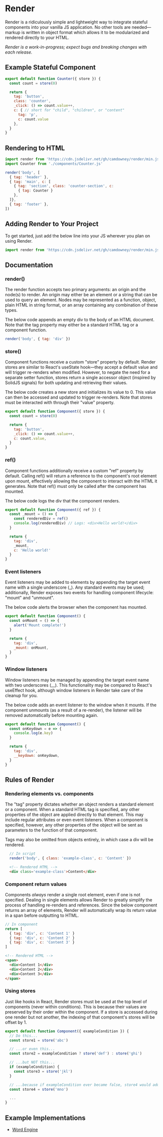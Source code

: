 # Render
Render is a ridiculously simple and lightweight way to integrate stateful components into your vanilla JS application. No other tools are needed—markup is written in object format which allows it to be modularized and rendered directly to your HTML.

*Render is a work-in-progress; expect bugs and breaking changes with each release.*

## Example Stateful Component
```js
export default function Counter({ store }) {
  const count = store(0)

  return {
    tag: 'button',
    class: 'counter',
    _click: () => count.value++,
    c: { // short for "child", "children", or "content"
      tag: 'p', 
      c: count.value
    },
  }
}
```

## Rendering to HTML
```js
import render from 'https://cdn.jsdelivr.net/gh/camdowney/render/min.js'
import Counter from './components/Counter.js'

render('body', [
  { tag: 'header' },
  { tag: 'main', c: [
    { tag: 'section', class: 'counter-section', c:
      { tag: Counter }
    },
  ]},
  { tag: 'footer' },
])
```

## Adding Render to Your Project
To get started, just add the below line into your JS wherever you plan on using Render.

```js
import render from 'https://cdn.jsdelivr.net/gh/camdowney/render/min.js'
```

## Documentation
### render()
The render function accepts two primary arguments: an origin and the node(s) to render. An origin may either be an element or a string that can be used to query an element. Nodes may be represented as a function, object, plain HTML in string format, or an array containing any combination of these types.

The below code appends an empty div to the body of an HTML document. Note that the tag property may either be a standard HTML tag or a component function.

```js
render('body', { tag: 'div' })
```

### store()
Component functions receive a custom "store" property by default. Render stores are similar to React's useState hook—they accept a default value and will trigger re-renders when modified. However, to negate the need for a separate setter function, stores return a single accessor object (inspired by SolidJS signals) for both updating and retrieving their values.

The below code creates a new store and initializes its value to 0. This value can then be accessed and updated to trigger re-renders. Note that stores must be interacted with through their "value" property.

```js
export default function Component({ store }) {
  const count = store(0)

  return {
    tag: 'button',
    _click: () => count.value++,
    c: count.value,
  }
}
```

### ref()
Component functions additionally receive a custom "ref" property by default. Calling ref() will return a reference to the component's root element upon mount, effectively allowing the component to interact with the HTML it generates. Note that ref() must only be called after the component has mounted.

The below code logs the div that the component renders.

```js
export default function Component({ ref }) {
  const _mount = () => {
    const renderedDiv = ref()
    console.log(renderedDiv) // Logs: <div>Hello world!</div>
  }

  return {
    tag: 'div',
    _mount,
    c: 'Hello world!'
  }
}
```

### Event listeners
Event listeners may be added to elements by appending the target event name with a single underscore (_). Any standard events may be used; additionally, Render exposes two events for handling component lifecycle: "mount" and "unmount".

The below code alerts the browser when the component has mounted.

```js
export default function Component() {
  const onMount = () => {
    alert('Mount complete!')
  }

  return {
    tag: 'div',
    _mount: onMount,
  }
}
```

### Window listeners
Window listeners may be managed by appending the target event name with two underscores (__). This functionality may be compared to React's useEffect hook, although window listeners in Render take care of the cleanup for you.

The below code adds an event listener to the window when it mounts. If the component unmounts (as a result of a re-render), the listener will be removed automatically before mounting again.

```js
export default function Component() {
  const onKeydown = e => {
    console.log(e.key)
  }

  return {
    tag: 'div',
    __keydown: onKeydown,
  }
}
```

## Rules of Render
### Rendering elements vs. components
The "tag" property dictates whether an object renders a standard element or a component. When a standard HTML tag is specified, any other properties of the object are applied directly to that element. This may include regular attributes or even event listeners. When a component is specified, however, any other properties of the object will be sent as parameters to the function of that component.

Tags may also be omitted from objects entirely, in which case a div will be rendered.

```js
  // In script
  render('body', { class: 'example-class', c: 'Content' })
```

```html
  <!-- Rendered HTML -->
  <div class='example-class'>Content</div>
```

### Component return values
Components *always* render a single root element, even if one is not specified. Dealing in single elements allows Render to greatly simplify the process of handling re-renders and references. Since the below component returns an array of elements, Render will automatically wrap its return value in a span before outputting to HTML.

```js
// In component
return [
  { tag: 'div', c: 'Content 1' }
  { tag: 'div', c: 'Content 2' }
  { tag: 'div', c: 'Content 3' }
]
```

```html
<!-- Rendered HTML -->
<span>
  <div>Content 1</div>
  <div>Content 2</div>
  <div>Content 3</div>
</span>
```

### Using stores
Just like hooks in React, Render stores must be used at the top level of components (never within conditions). This is because their values are preserved by their order within the component. If a store is accessed during one render but not another, the indexing of that component's stores will be offset by 1.

```js
export default function Component({ exampleCondition }) {
  // Do this...
  const store1 = store('abc')

  // ...or even this...
  const store2 = exampleCondition ? store('def') : store('ghi')

  // ...but NOT this...
  if (exampleCondition) {
    const store3 = store('jkl')
  }

  // ...because if exampleCondition ever became false, store4 would adopt store3's value.
  const store4 = store('mno')

  ...
}
```

## Example Implementations
* [Word Engine](https://github.com/camdowney/word-engine)
